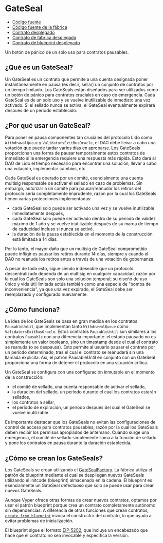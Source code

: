 # GateSeal

- [Código fuente](https://github.com/lidofinance/gate-seals/blob/main/contracts/GateSeal.vy)
- [Código fuente de la fábrica](https://github.com/lidofinance/gate-seals/blob/main/contracts/GateSealFactory.vy)
- [Contrato desplegado](https://etherscan.io/address/0x1ad5cb2955940f998081c1ef5f5f00875431aa90)
- [Contrato de fábrica desplegado](https://etherscan.io/address/0x6c82877cac5a7a739f16ca0a89c0a328b8764a24)
- [Contrato de blueprint desplegado](https://etherscan.io/address/0xEe06EA501f7d9DC6F4200385A8D910182D155d3e)

Un botón de pánico de un solo uso para contratos pausables.

## ¿Qué es un GateSeal?

Un GateSeal es un contrato que permite a una cuenta designada poner instantáneamente en pausa (es decir, sellar) un conjunto de contratos por un tiempo limitado. Los GateSeals están diseñados para ser utilizados como un botón de pánico para contratos cruciales en caso de emergencia. Cada GateSeal es de un solo uso y se vuelve inutilizable de inmediato una vez activado. Si el sellado nunca se activa, el GateSeal eventualmente expirará después de un periodo establecido.

## ¿Por qué usar un GateSeal?

Para poner en pausa componentes tan cruciales del protocolo Lido como `WithdrawalQueue` y `ValidatorsExitBusOracle`, el DAO debe llevar a cabo una votación que puede tardar varios días en aprobarse. Los GateSeals proporcionan una forma de pausar temporalmente estos contratos de inmediato si la emergencia requiere una respuesta más rápida. Esto dará al DAO de Lido el tiempo necesario para encontrar una solución, llevar a cabo una votación, implementar cambios, etc.

Cada GateSeal es operado por un comité, esencialmente una cuenta multisig responsable de activar el sellado en caso de problemas. Sin embargo, autorizar a un comité para pausar/reanudar los retiros del protocolo sería completamente imprudente, razón por la cual los GateSeals tienen varias protecciones implementadas:

- cada GateSeal solo puede ser activado una vez y se vuelve inutilizable inmediatamente después,
- cada GateSeal solo puede ser activado dentro de su periodo de validez máximo de 1 año y se vuelve inutilizable después de su marca de tiempo de caducidad incluso si nunca se activó,
- la duración de la pausa establecida en el momento de la construcción está limitada a 14 días.

Por lo tanto, el mayor daño que un multisig de GateSeal comprometido puede infligir es pausar los retiros durante 14 días, siempre y cuando el DAO no reanude los retiros antes a través de una votación de gobernanza.

A pesar de todo esto, sigue siendo indeseable que un protocolo descentralizado dependa de un multisig en cualquier capacidad, razón por la cual los GateSeals son solo una solución temporal; su diseño de uso único y vida útil limitada actúa también como una especie de "bomba de inconveniencia", ya que una vez expirado, el GateSeal debe ser reemplazado y configurado nuevamente.

## ¿Cómo funciona?

La idea de los GateSeals se basa en gran medida en los contratos `PausableUntil`, que implementan tanto `WithdrawalQueue` como `ValidatorsExitBusOracle`. Estos contratos `PausableUntil` son similares a los contratos `Pausable` con una diferencia importante: el estado pausado no es simplemente un valor booleano, sino un timestamp desde el cual el contrato se reanuda (o se despausa). Esto permite al usuario pausar el contrato por un período determinado, tras el cual el contrato se reanudará sin una llamada explícita. Así, el patrón PausableUntil en conjunto con un GateSeal proporciona una forma de detener el protocolo en una situación crítica.

Un GateSeal se configura con una configuración inmutable en el momento de la construcción:

- el comité de sellado, una cuenta responsable de activar el sellado,
- la duración del sellado, un período durante el cual los contratos estarán sellados,
- los contratos a sellar,
- el período de expiración, un período después del cual el GateSeal se vuelve inutilizable.

Es importante destacar que los GateSeals no evitan las configuraciones de control de acceso para contratos pausables, razón por la cual los GateSeals deben recibir los permisos apropiados de antemano. Cuando surge una emergencia, el comité de sellado simplemente llama a la función de sellado y pone los contratos en pausa durante la duración establecida.

## ¿Cómo se crean los GateSeals?

Los GateSeals se crean utilizando el [GateSealFactory](https://github.com/lidofinance/gate-seals/blob/main/contracts/GateSealFactory.vy). La fábrica utiliza el patrón de blueprint mediante el cual se despliegan nuevos GateSeals utilizando el initcode (blueprint) almacenado en la cadena. El blueprint es esencialmente un GateSeal defectuoso que solo se puede usar para crear nuevos GateSeals.

Aunque Vyper ofrece otras formas de crear nuevos contratos, optamos por usar el patrón blueprint porque crea un contrato completamente autónomo sin dependencias. A diferencia de otras funciones que crean contratos, [`create_from_blueprint`](https://docs.vyperlang.org/en/stable/built-in-functions.html#chain-interaction) invoca el constructor del contrato, lo que ayuda a evitar problemas de inicialización.

El blueprint sigue el formato [EIP-5202](https://eips.ethereum.org/EIPS/eip-5202), que incluye un encabezado que hace que el contrato no sea invocable y especifica la versión.